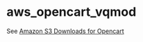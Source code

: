 aws_opencart_vqmod
==================

See [Amazon S3 Downloads for Opencart](http://www.opencart.com/index.php?route=extension/extension/info&extension_id=6051)
